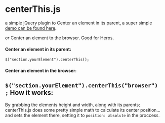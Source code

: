 # centerThis.js

a simple jQuery plugin to Center an element in its parent,  a super simple [demo can be found here](http://danieltamkin.github.io/centerThis.js/).

_or_ Center an element to the browser. Good for Heros.
#### Center an element in its parent:
`$("section.yourElement").centerThis();`
#### Center an element in the browser:
`$("section.yourElement").centerThis("browser");`
How it works:
---
By grabbing the elements height and width, along with its parents; centerThis.js does some pretty simple math to calculate its center position... and sets the element there, setting it to `position: absolute` in the proccess.
